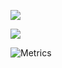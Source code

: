 ![](https://github-readme-stats.vercel.app/api?username=ganobrega)

![](https://github-readme-stats.vercel.app/api/top-langs/?username=ganobrega&layout=compact&hide=GLSL)

![Metrics](https://metrics.lecoq.io/ganobrega?template=classic&repositories.forks=true&base.activity=0&base.community=0&base=header%2C%20activity%2C%20community%2C%20repositories%2C%20metadata&base.indepth=false&base.hireable=false&config.timezone=America%2FSao_Paulo&config.twemoji=true&config.octicon=true)

